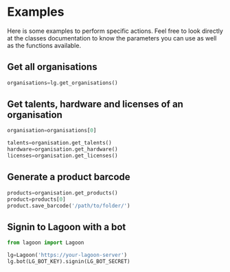 # Examples

Here is some examples to perform specific actions. Feel free to look directly at the classes documentation to know the parameters you can use as well as the functions available.

## Get all organisations

```python
organisations=lg.get_organisations()
```

## Get talents, hardware and licenses of an organisation
```python
organisation=organisations[0]

talents=organisation.get_talents()
hardware=organisation.get_hardware()
licenses=organisation.get_licenses()
```

## Generate a product barcode

```python
products=organisation.get_products()
product=products[0]
product.save_barcode('/path/to/folder/')
```

## Signin to Lagoon with a bot

```python
from lagoon import Lagoon

lg=Lagoon('https://your-lagoon-server')
lg.bot(LG_BOT_KEY).signin(LG_BOT_SECRET)
```